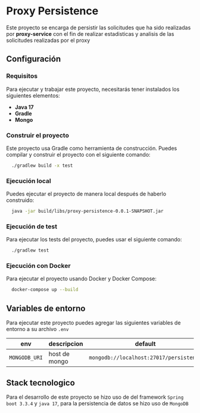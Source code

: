 # Proxy Persistence
Este proyecto se encarga de persistir las solicitudes que ha sido realizadas por **proxy-service** con el fin de realizar estadisticas y analisis de las solicitudes realizadas por el proxy
## Configuración
### Requisitos
Para ejecutar y trabajar este proyecto, necesitarás tener instalados los siguientes elementos:
- **Java 17**
- **Gradle**
- **Mongo**

### Construir el proyecto
Este proyecto usa Gradle como herramienta de construcción. Puedes compilar y construir el proyecto con el siguiente comando:
```bash
  ./gradlew build -x test
```

### Ejecución local
Puedes ejecutar el proyecto de manera local después de haberlo construido:
```bash
  java -jar build/libs/proxy-persistence-0.0.1-SNAPSHOT.jar
```

### Ejecución de test
Para ejecutar los tests del proyecto, puedes usar el siguiente comando:
```bash
  ./gradlew test
```

### Ejecución con Docker
Para ejecutar el proyecto usando Docker y Docker Compose:
```bash
  docker-compose up --build
```

## Variables de entorno
Para ejecutar este proyecto puedes agregar las siguientes variables de entorno a su archivo `.env`

| env                     | descripcion                                                                       | default                                 |
|-------------------------|-----------------------------------------------------------------------------------|-----------------------------------------|
| `MONGODB_URI`           | host de mongo                                                                     | `mongodb://localhost:27017/persistence` |

## Stack tecnologico
Para el desarrollo de este proyecto se hizo uso de del framework `Spring boot 3.3.4` y `java 17`, para la persistencia de datos se hizo uso de `MongoDB`








